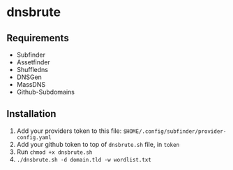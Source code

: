 # dnsbrute

## Requirements
  - Subfinder
  - Assetfinder
  - Shuffledns
  - DNSGen
  - MassDNS
  - Github-Subdomains

## Installation
  1. Add your providers token to this file: `$HOME/.config/subfinder/provider-config.yaml`
  2. Add your github token to top of `dnsbrute.sh` file, in `token`
  3. Run `chmod +x dnsbrute.sh`
  4. `./dnsbrute.sh -d domain.tld -w wordlist.txt`

